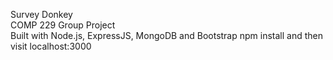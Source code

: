 Survey Donkey <br>
COMP 229 Group Project <br>
Built with Node.js, ExpressJS, MongoDB and Bootstrap
npm install and then visit localhost:3000
